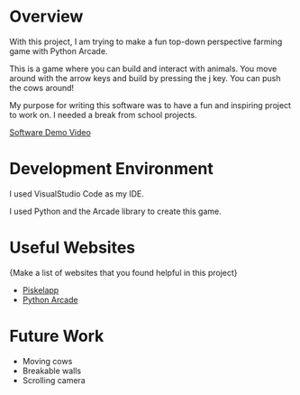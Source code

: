# Overview

With this project, I am trying to make a fun top-down perspective farming game with Python Arcade.

This is a game where you can build and interact with animals. You move around with the arrow keys and
build by pressing the j key. You can push the cows around!

My purpose for writing this software was to have a fun and inspiring project to work on. I needed a
break from school projects.


[Software Demo Video](https://youtu.be/3OZYVjV9AP4)

# Development Environment

I used VisualStudio Code as my IDE.

I used Python and the Arcade library to create this game.

# Useful Websites

{Make a list of websites that you found helpful in this project}
* [Piskelapp](https://www.piskelapp.com/)
* [Python Arcade](https://api.arcade.academy/en/latest/)

# Future Work

* Moving cows
* Breakable walls
* Scrolling camera